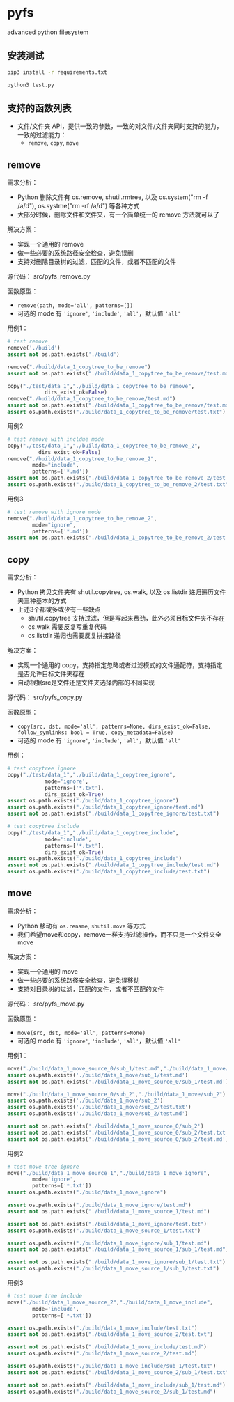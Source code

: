 # pyfs

advanced python filesystem

## 安装测试

```bash
pip3 install -r requirements.txt
```

```bash
python3 test.py
```

## 支持的函数列表

* 文件/文件夹 API，提供一致的参数，一致的对文件/文件夹同时支持的能力，一致的过滤能力：
  * `remove`, `copy`, `move`

## remove

需求分析：

* Python 删除文件有 os.remove, shutil.rmtree, 以及 os.system("rm -f /a/d"), os.systme("rm -rf /a/d") 等各种方式
* 大部分时候，删除文件和文件夹，有一个简单统一的 remove 方法就可以了

解决方案：

* 实现一个通用的 remove
* 做一些必要的系统路径安全检查，避免误删
* 支持对删除目录树的过滤，匹配的文件，或者不匹配的文件

源代码：
src/pyfs_remove.py

函数原型：

* `remove(path, mode='all', patterns=[])`
* 可选的 mode 有 `'ignore'`, `'include'`, `'all'`，默认值 `'all'`

用例1：

```python
# test remove
remove('./build')
assert not os.path.exists('./build')

remove("./build/data_1_copytree_to_be_remove")
assert not os.path.exists("./build/data_1_copytree_to_be_remove/test.md")

copy("./test/data_1","./build/data_1_copytree_to_be_remove", 
            dirs_exist_ok=False)
remove("./build/data_1_copytree_to_be_remove/test.md")
assert not os.path.exists("./build/data_1_copytree_to_be_remove/test.md")
assert os.path.exists("./build/data_1_copytree_to_be_remove/test.txt")
```

用例2

```python
# test remove with incldue mode
copy("./test/data_1","./build/data_1_copytree_to_be_remove_2", 
          dirs_exist_ok=False)
remove("./build/data_1_copytree_to_be_remove_2", 
        mode="include", 
        patterns=['*.md'])
assert not os.path.exists("./build/data_1_copytree_to_be_remove_2/test.md")
assert os.path.exists("./build/data_1_copytree_to_be_remove_2/test.txt")
```

用例3

```python
# test remove with ignore mode
remove("./build/data_1_copytree_to_be_remove_2", 
        mode="ignore",
        patterns=['*.md'])
assert not os.path.exists("./build/data_1_copytree_to_be_remove_2/test.txt")
```

## copy

需求分析：

* Python 拷贝文件夹有 shutil.copytree, os.walk, 以及 os.listdir 递归遍历文件夹三种基本的方式
* 上述3个都或多或少有一些缺点
  * shutil.copytree 支持过滤，但是写起来费劲，此外必须目标文件夹不存在
  * os.walk 需要反复写重复代码
  * os.listdir 递归也需要反复拼接路径

解决方案：

* 实现一个通用的 copy，支持指定忽略或者过滤模式的文件通配符，支持指定是否允许目标文件夹存在
* 自动根据src是文件还是文件夹选择内部的不同实现

源代码：
src/pyfs_copy.py

函数原型：

* `copy(src, dst, mode='all', patterns=None, dirs_exist_ok=False, follow_symlinks: bool = True, copy_metadata=False)`
* 可选的 mode 有 `'ignore'`, `'include'`, `'all'`，默认值 `'all'`

用例：

```python
# test copytree ignore
copy("./test/data_1","./build/data_1_copytree_ignore", 
            mode='ignore', 
            patterns=['*.txt'], 
            dirs_exist_ok=True)
assert os.path.exists("./build/data_1_copytree_ignore")
assert os.path.exists("./build/data_1_copytree_ignore/test.md")
assert not os.path.exists("./build/data_1_copytree_ignore/test.txt")

# test copytree include
copy("./test/data_1","./build/data_1_copytree_include", 
            mode='include', 
            patterns=['*.txt'], 
            dirs_exist_ok=True)
assert os.path.exists("./build/data_1_copytree_include")
assert not os.path.exists("./build/data_1_copytree_include/test.md")
assert os.path.exists("./build/data_1_copytree_include/test.txt")
```

## move

需求分析：

* Python 移动有 `os.rename`, `shutil.move` 等方式
* 我们希望move和copy，remove一样支持过滤操作，而不只是一个文件夹全move

解决方案：

* 实现一个通用的 move
* 做一些必要的系统路径安全检查，避免误移动
* 支持对目录树的过滤，匹配的文件，或者不匹配的文件

源代码：
src/pyfs_move.py

函数原型：

* `move(src, dst, mode='all', patterns=None)`
* 可选的 mode 有 `'ignore'`, `'include'`, `'all'`，默认值 `'all'`

用例1：

```python
move("./build/data_1_move_source_0/sub_1/test.md","./build/data_1_move/sub_1/test.md")
assert os.path.exists('./build/data_1_move/sub_1/test.md')
assert not os.path.exists('./build/data_1_move_source_0/sub_1/test.md')

move("./build/data_1_move_source_0/sub_2","./build/data_1_move/sub_2")
assert os.path.exists('./build/data_1_move/sub_2')
assert os.path.exists('./build/data_1_move/sub_2/test.txt')
assert os.path.exists('./build/data_1_move/sub_2/test.md')

assert not os.path.exists('./build/data_1_move_source_0/sub_2')
assert not os.path.exists('./build/data_1_move_source_0/sub_2/test.txt')
assert not os.path.exists('./build/data_1_move_source_0/sub_2/test.md')
```

用例2

```python
# test move tree ignore
move("./build/data_1_move_source_1","./build/data_1_move_ignore", 
        mode='ignore', 
        patterns=['*.txt'])
assert os.path.exists("./build/data_1_move_ignore")

assert os.path.exists("./build/data_1_move_ignore/test.md")
assert not os.path.exists("./build/data_1_move_source_1/test.md")

assert not os.path.exists("./build/data_1_move_ignore/test.txt")
assert os.path.exists("./build/data_1_move_source_1/test.txt")

assert os.path.exists("./build/data_1_move_ignore/sub_1/test.md")
assert not os.path.exists("./build/data_1_move_source_1/sub_1/test.md")

assert not os.path.exists("./build/data_1_move_ignore/sub_1/test.txt")
assert os.path.exists("./build/data_1_move_source_1/sub_1/test.txt")
```

用例3

```python
# test move tree include
move("./build/data_1_move_source_2","./build/data_1_move_include", 
        mode='include', 
        patterns=['*.txt'])

assert os.path.exists("./build/data_1_move_include/test.txt")
assert not os.path.exists("./build/data_1_move_source_2/test.txt")

assert not os.path.exists("./build/data_1_move_include/test.md")
assert os.path.exists("./build/data_1_move_source_2/test.md")

assert os.path.exists("./build/data_1_move_include/sub_1/test.txt")
assert not os.path.exists("./build/data_1_move_source_2/sub_1/test.txt")

assert not os.path.exists("./build/data_1_move_include/sub_1/test.md")
assert os.path.exists("./build/data_1_move_source_2/sub_1/test.md")
```
